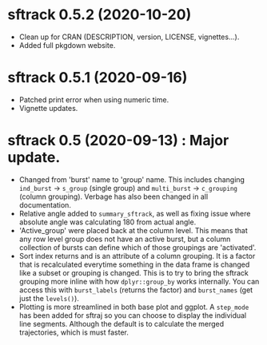 # sftrack 0.5.2 (2020-10-20)

* Clean up for CRAN (DESCRIPTION, version, LICENSE, vignettes…).
* Added full pkgdown website.


# sftrack 0.5.1 (2020-09-16)

* Patched print error when using numeric time.
* Vignette updates.


# sftrack 0.5 (2020-09-13) : Major update.

* Changed from 'burst' name to 'group' name. This includes changing
  `ind_burst` -> `s_group` (single group) and `multi_burst` ->
  `c_grouping` (column grouping). Verbage has also been changed in all
  documentation.
* Relative angle added to `summary_sftrack`, as well as fixing issue
  where absolute angle was calculating 180 from actual angle.
* 'Active_group' were placed back at the column level. This means that
  any row level group does not have an active burst, but a column
  collection of bursts can define which of those groupings are
  'activated'.
* Sort index returns and is an attribute of a column grouping. It is a
  factor that is recalculated everytime something in the data frame is
  changed like a subset or grouping is changed. This is to try to
  bring the sftrack grouping more inline with how `dplyr::group_by`
  works internally. You can access this with `burst_labels` (returns
  the factor) and `burst_names` (get just the `levels()`).
* Plotting is more streamlined in both base plot and ggplot. A
  `step_mode` has been added for sftraj so you can choose to display
  the individual line segments. Although the default is to calculate
  the merged trajectories, which is must faster.
